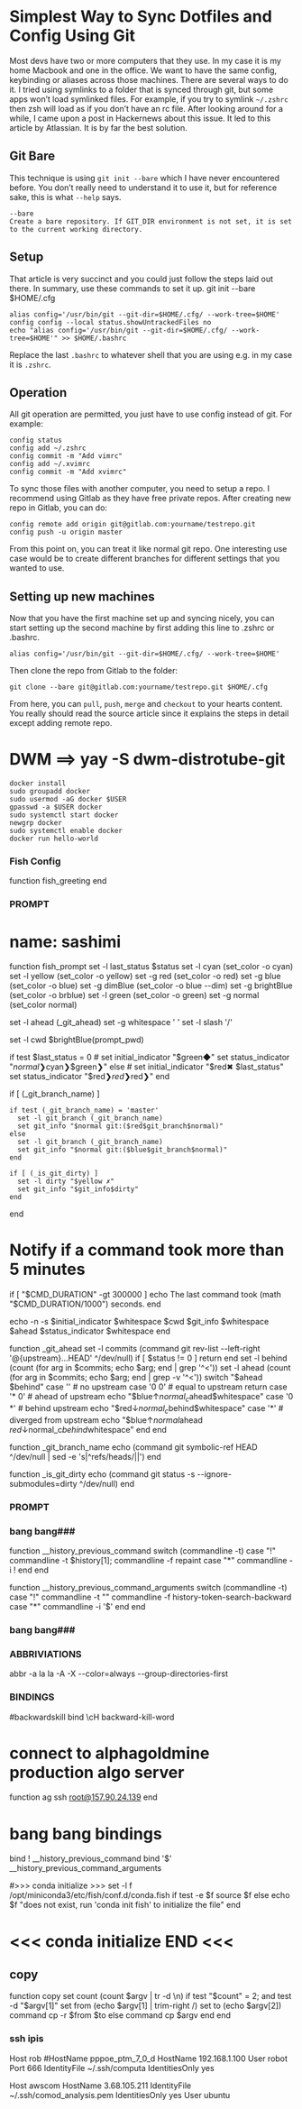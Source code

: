 # Simplest Way to Sync Dotfiles and Config Using Git

Most devs have two or more computers that they use. In my case it is my home Macbook and one in the office. We want to have the same config, keybinding or aliases across those machines.
There are several ways to do it. I tried using symlinks to a folder that is synced through git, but some apps won’t load symlinked files. For example, if you try to symlink `~/.zshrc` then zsh will load as if you don’t have an rc file.
After looking around for a while, I came upon a post in Hackernews about this issue. It led to this article by Atlassian. It is by far the best solution.

## Git Bare
This technique is using `git init --bare` which I have never encountered before. You don’t really need to understand it to use it, but for reference sake, this is what `--help` says.
```
--bare 
Create a bare repository. If GIT_DIR environment is not set, it is set to the current working directory.
```

## Setup
That article is very succinct and you could just follow the steps laid out there. In summary, use these commands to set it up.
git init --bare $HOME/.cfg 
```
alias config='/usr/bin/git --git-dir=$HOME/.cfg/ --work-tree=$HOME' config config --local status.showUntrackedFiles no 
echo "alias config='/usr/bin/git --git-dir=$HOME/.cfg/ --work-tree=$HOME'" >> $HOME/.bashrc
```
Replace the last `.bashrc` to whatever shell that you are using e.g. in my case it is `.zshrc`.


## Operation
All git operation are permitted, you just have to use config instead of git. For example:
```
config status 
config add ~/.zshrc 
config commit -m "Add vimrc" 
config add ~/.xvimrc 
config commit -m "Add xvimrc"
```
To sync those files with another computer, you need to setup a repo. I recommend using Gitlab as they have free private repos. After creating new repo in Gitlab, you can do:
```
config remote add origin git@gitlab.com:yourname/testrepo.git 
config push -u origin master
```
From this point on, you can treat it like normal git repo. One interesting use case would be to create different branches for different settings that you wanted to use.

## Setting up new machines
Now that you have the first machine set up and syncing nicely, you can start setting up the second machine by first adding this line to .zshrc or .bashrc.
```
alias config='/usr/bin/git --git-dir=$HOME/.cfg/ --work-tree=$HOME'
```
Then clone the repo from Gitlab to the folder:
```
git clone --bare git@gitlab.com:yourname/testrepo.git $HOME/.cfg
```
From here, you can `pull`, `push`, `merge` and `checkout` to your hearts content.
You really should read the source article since it explains the steps in detail except adding remote repo.





# DWM ==> yay -S dwm-distrotube-git
```
docker install
sudo groupadd docker
sudo usermod -aG docker $USER
gpasswd -a $USER docker
sudo systemctl start docker
newgrp docker
sudo systemctl enable docker
docker run hello-world
```


### Fish Config
function fish_greeting
end


### PROMPT ###
# name: sashimi
function fish_prompt
  set -l last_status $status
  set -l cyan (set_color -o cyan)
  set -l yellow (set_color -o yellow)
  set -g red (set_color -o red)
  set -g blue (set_color -o blue)
  set -g dimBlue (set_color -o blue --dim)
  set -g brightBlue (set_color -o brblue)
  set -l green (set_color -o green)
  set -g normal (set_color normal)

  set -l ahead (_git_ahead)
  set -g whitespace ' '
  set -l slash '/'
  
  set -l cwd $brightBlue(prompt_pwd)

  if test $last_status = 0
    # set initial_indicator "$green◆"
    set status_indicator "$normal❯$cyan❯$green❯"
  else
    # set initial_indicator "$red✖ $last_status"
    set status_indicator "$red❯$red❯$red❯"
  end

  if [ (_git_branch_name) ]

    if test (_git_branch_name) = 'master'
      set -l git_branch (_git_branch_name)
      set git_info "$normal git:($red$git_branch$normal)"
    else
      set -l git_branch (_git_branch_name)
      set git_info "$normal git:($blue$git_branch$normal)"
    end

    if [ (_is_git_dirty) ]
      set -l dirty "$yellow ✗"
      set git_info "$git_info$dirty"
    end
  end

  # Notify if a command took more than 5 minutes
  if [ "$CMD_DURATION" -gt 300000 ]
    echo The last command took (math "$CMD_DURATION/1000") seconds.
  end

  echo -n -s $initial_indicator $whitespace $cwd $git_info $whitespace $ahead $status_indicator $whitespace
end

function _git_ahead
  set -l commits (command git rev-list --left-right '@{upstream}...HEAD' ^/dev/null)
  if [ $status != 0 ]
    return
  end
  set -l behind (count (for arg in $commits; echo $arg; end | grep '^<'))
  set -l ahead  (count (for arg in $commits; echo $arg; end | grep -v '^<'))
  switch "$ahead $behind"
    case ''     # no upstream
    case '0 0'  # equal to upstream
      return
    case '* 0'  # ahead of upstream
      echo "$blue↑$normal_c$ahead$whitespace"
    case '0 *'  # behind upstream
      echo "$red↓$normal_c$behind$whitespace"
    case '*'    # diverged from upstream
      echo "$blue↑$normal$ahead $red↓$normal_c$behind$whitespace"
  end
end

function _git_branch_name
  echo (command git symbolic-ref HEAD ^/dev/null | sed -e 's|^refs/heads/||')
end

function _is_git_dirty
  echo (command git status -s --ignore-submodules=dirty ^/dev/null)
end
### PROMPT ###

### bang bang###
function __history_previous_command
  switch (commandline -t)
  case "!"
    commandline -t $history[1]; commandline -f repaint
  case "*"
    commandline -i !
  end
end

function __history_previous_command_arguments
  switch (commandline -t)
  case "!"
    commandline -t ""
    commandline -f history-token-search-backward
  case "*"
    commandline -i '$'
  end
end
### bang bang###

### ABBRIVIATIONS ###
abbr -a la la -A -X --color=always --group-directories-first

### BINDINGS ###
#backwardskill
bind \cH backward-kill-word

# connect to alphagoldmine production algo server
function ag
  ssh root@157.90.24.139
end


# bang bang bindings
bind ! __history_previous_command
bind '$' __history_previous_command_arguments

#>>> conda initialize >>>
set -l f /opt/miniconda3/etc/fish/conf.d/conda.fish
if test -e $f
  source $f
else
  echo $f "does not exist, run 'conda init fish' to initialize the file"
end
# <<< conda initialize END <<<

## copy ##
function copy
    set count (count $argv | tr -d \n)
    if test "$count" = 2; and test -d "$argv[1]"
	set from (echo $argv[1] | trim-right /)
	set to (echo $argv[2])
        command cp -r $from $to
    else
        command cp $argv
    end
end


### ssh ipis
Host rob
        #HostName pppoe_ptm_7_0_d
        HostName 192.168.1.100
        User robot
        Port 666
        IdentityFile ~/.ssh/computa
        IdentitiesOnly yes

Host awscom
    HostName 3.68.105.211
    IdentityFile ~/.ssh/comod_analysis.pem
    IdentitiesOnly yes
    User ubuntu

